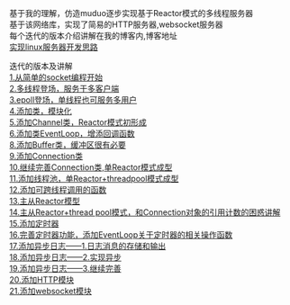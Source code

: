 基于我的理解，仿造muduo逐步实现基于Reactor模式的多线程服务器  
基于该网络库，实现了简易的HTTP服务器,websocket服务器  
每个迭代的版本介绍讲解在我的博客内,博客地址  
[实现linux服务器开发思路](https://blog.csdn.net/m0_57408211/article/details/127062135)  

迭代的版本及讲解  
[1.从简单的socket编程开始](https://blog.csdn.net/m0_57408211/article/details/127062399?csdn_share_tail=%7B%22type%22%3A%22blog%22%2C%22rType%22%3A%22article%22%2C%22rId%22%3A%22127062399%22%2C%22source%22%3A%22m0_57408211%22%7D)  
[2.多线程登场，服务于多客户端](https://blog.csdn.net/m0_57408211/article/details/127098028?csdn_share_tail=%7B%22type%22%3A%22blog%22%2C%22rType%22%3A%22article%22%2C%22rId%22%3A%22127098028%22%2C%22source%22%3A%22m0_57408211%22%7D)  
[3.epoll登场，单线程也可服务多用户](https://blog.csdn.net/m0_57408211/article/details/127113376?csdn_share_tail=%7B%22type%22%3A%22blog%22%2C%22rType%22%3A%22article%22%2C%22rId%22%3A%22127113376%22%2C%22source%22%3A%22m0_57408211%22%7D)  
[4.添加类，模块化](https://blog.csdn.net/m0_57408211/article/details/127114621?csdn_share_tail=%7B%22type%22%3A%22blog%22%2C%22rType%22%3A%22article%22%2C%22rId%22%3A%22127114621%22%2C%22source%22%3A%22m0_57408211%22%7D)  
[5.添加Channel类，Reactor模式初形成](https://blog.csdn.net/m0_57408211/article/details/127131889?csdn_share_tail=%7B%22type%22%3A%22blog%22%2C%22rType%22%3A%22article%22%2C%22rId%22%3A%22127131889%22%2C%22source%22%3A%22m0_57408211%22%7D)  
[6.添加类EventLoop，增添回调函数](https://blog.csdn.net/m0_57408211/article/details/127207753?csdn_share_tail=%7B%22type%22%3A%22blog%22%2C%22rType%22%3A%22article%22%2C%22rId%22%3A%22127207753%22%2C%22source%22%3A%22m0_57408211%22%7D)  
[8.添加Buffer类，缓冲区很有必要](https://blog.csdn.net/m0_57408211/article/details/127212068?csdn_share_tail=%7B%22type%22%3A%22blog%22%2C%22rType%22%3A%22article%22%2C%22rId%22%3A%22127212068%22%2C%22source%22%3A%22m0_57408211%22%7D)  
[9.添加Connection类](https://blog.csdn.net/m0_57408211/article/details/127523347)  
[10.继续完善Connection类,单Reactor模式成型](https://blog.csdn.net/m0_57408211/article/details/127600392)  
[11.添加线程池，单Reactor+threadpool模式成型](https://blog.csdn.net/m0_57408211/article/details/127705002)  
[12.添加可跨线程调用的函数](https://blog.csdn.net/m0_57408211/article/details/127889905?csdn_share_tail=%7B%22type%22%3A%22blog%22%2C%22rType%22%3A%22article%22%2C%22rId%22%3A%22127889905%22%2C%22source%22%3A%22m0_57408211%22%7D)  
[13.主从Reactor模型](https://blog.csdn.net/m0_57408211/article/details/127945747?csdn_share_tail=%7B%22type%22%3A%22blog%22%2C%22rType%22%3A%22article%22%2C%22rId%22%3A%22127945747%22%2C%22source%22%3A%22m0_57408211%22%7D)  
[14.主从Reactor+thread pool模式，和Connection对象的引用计数的困惑讲解](https://blog.csdn.net/m0_57408211/article/details/127982843?csdn_share_tail=%7B%22type%22%3A%22blog%22%2C%22rType%22%3A%22article%22%2C%22rId%22%3A%22127982843%22%2C%22source%22%3A%22m0_57408211%22%7D)  
[15.添加定时器](https://blog.csdn.net/m0_57408211/article/details/128169787)  
[16.完善定时器功能，添加EventLoop关于定时器的相关操作函数](https://blog.csdn.net/m0_57408211/article/details/128192045)  
[17.添加异步日志——1.日志消息的存储和输出](https://blog.csdn.net/m0_57408211/article/details/127932842)  
[18.添加异步日志——2.实现异步](https://blog.csdn.net/m0_57408211/article/details/127937029)  
[19.添加异步日志——3.继续完善](https://blog.csdn.net/m0_57408211/article/details/127942786?spm=1001.2014.3001.5502)  
[20.添加HTTP模块](https://blog.csdn.net/m0_57408211/article/details/128385213)  
[21.添加websocket模块](https://blog.csdn.net/m0_57408211/article/details/130743106?csdn_share_tail=%7B%22type%22%3A%22blog%22%2C%22rType%22%3A%22article%22%2C%22rId%22%3A%22130743106%22%2C%22source%22%3A%22m0_57408211%22%7D)   

